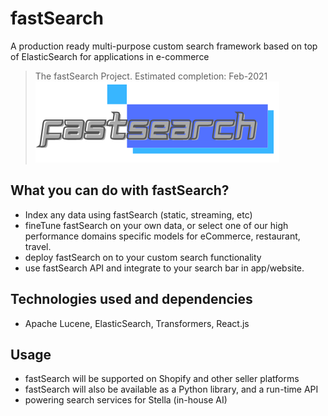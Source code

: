 # fastSearch
A production ready multi-purpose custom search framework based on top of ElasticSearch for applications in e-commerce

> The fastSearch Project. Estimated completion: Feb-2021
![fastSearch](./data/fastSearchLogo.png)

## What you can do with fastSearch?
- Index any data using fastSearch (static, streaming, etc) 
- fineTune fastSearch on your own data, or select one of our high performance domains specific models for eCommerce, restaurant, travel.
- deploy fastSearch on to your custom search functionality
- use fastSearch API and integrate to your search bar in app/website. 

## Technologies used and dependencies
- Apache Lucene, ElasticSearch, Transformers, React.js

## Usage
- fastSearch will be supported on Shopify and other seller platforms  
- fastSearch will also be available as a Python library, and a run-time API
- powering search services for Stella (in-house AI) 
